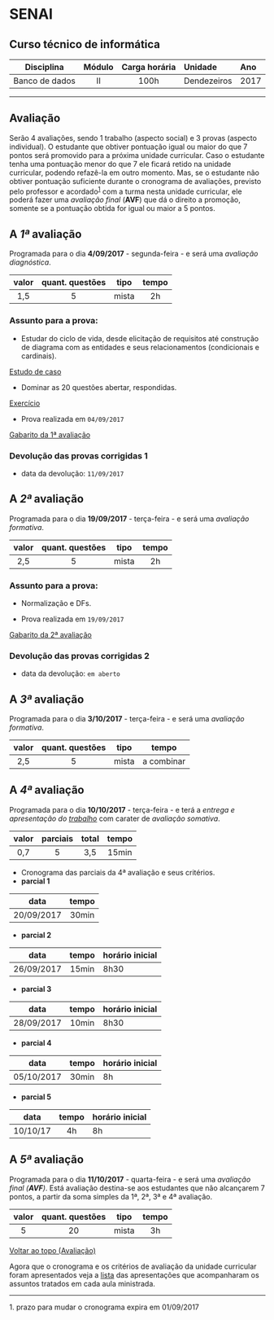 # SENAI

## Curso técnico de informática

|Disciplina|Módulo|Carga horária|Unidade|Ano|
|----------|:----:|:-----------:|:------|:--|
|Banco de dados|II|100h|Dendezeiros|2017|

---

## Avaliação

Serão 4 avaliações, sendo 1 trabalho (aspecto social) e 3 provas (aspecto individual). O estudante que obtiver pontuação igual ou  maior do que 7 pontos será promovido para a próxima unidade curricular. Caso o estudante tenha uma pontuação menor do que 7 ele ficará retido na unidade curricular, podendo refazê-la em outro momento.
Mas, se o estudante não obtiver pontuação suficiente durante o cronograma de avaliações, previsto pelo professor e acordado<sup>[1](#myfootnote1)</sup> com a turma nesta unidade curricular, ele poderá fazer uma *avaliação final* (**AVF**) que dá o direito a promoção, somente se a pontuação obtida for igual ou maior a 5 pontos.

## A *1ª* avaliação

Programada para o dia **4/09/2017** - segunda-feira - e será uma *avaliação diagnóstica*.

|valor|quant. questões|tipo|tempo|
|:---:|:-------------:|:--:|:---:|
|1,5|5|mista|2h|

### Assunto para a prova:

- Estudar do ciclo de vida, desde elicitação de requisitos até construção de diagrama com as entidades e seus relacionamentos (condicionais e cardinais).

[Estudo de caso](https://github.com/tmenegaz/db_dendezeiros/blob/master/assunto/casos.md#estudos-de-caso)

- Dominar as 20 questões abertar, respondidas. 

[Exercício](https://github.com/tmenegaz/db_dendezeiros/blob/master/assunto/introducao.md#exercícios)

- Prova realizada em `04/09/2017`

[Gabarito da 1ª avaliação](https://github.com/tmenegaz/db_dendezeiros/blob/master/assunto/av1.md#gabarito)

### Devolução das provas corrigidas 1

- data da devolução: `11/09/2017`

## A *2ª* avaliação

Programada para o dia **19/09/2017** - terça-feira - e será uma *avaliação formativa*.

|valor|quant. questões|tipo|tempo|
|:---:|:-------------:|:--:|:---:|
|2,5|5|mista|2h|

### Assunto para a prova:

- Normalização e DFs.

- Prova realizada em `19/09/2017`

[Gabarito da 2ª avaliação](https://github.com/tmenegaz/db_dendezeiros/blob/master/assunto/av2.md#gabarito)

### Devolução das provas corrigidas 2

- data da devolução: `em aberto`

## A *3ª* avaliação

Programada para o dia **3/10/2017** - terça-feira - e será uma *avaliação formativa*.

|valor|quant. questões|tipo|tempo|
|:---:|:-------------:|:--:|:---:|
|2,5|5|mista|a combinar|

## A *4ª* avaliação

Programada para o dia **10/10/2017** - terça-feira - e terá a *entrega e apresentação do [trabalho](https://github.com/tmenegaz/db_dendezeiros/blob/master/trabalho/trabalho.md#trabalho)* com carater de *avaliação somativa*.

|valor|parciais|total|tempo|
|:---:|:-------------:|:--:|:---:|
|0,7|5|3,5|15min|

- Cronograma das parciais da 4ª avaliação e seus critérios.
- **parcial 1**

|data|tempo|
|:--:|:---:|
|20/09/2017|30min|

- **parcial 2**

|data|tempo|horário inicial|
|:--:|:---:|----|
|26/09/2017|15min|8h30|

- **parcial 3**

|data|tempo|horário inicial|
|:--:|:---:|-----|
|28/09/2017|10min|8h30|

- **parcial 4**

|data|tempo|horário inicial|
|:--:|:---:|-----|
|05/10/2017|30min|8h|

- **parcial 5**

|data|tempo|horário inicial|
|:--:|:---:|-----|
|10/10/17|4h|8h|

## A *5ª* avaliação

Programada para o dia **11/10/2017** - quarta-feira - e será uma *avaliação final (**AVF**)*. Está avaliação destina-se aos estudantes que não alcançarem 7 pontos, a partir da soma simples da 1ª, 2ª, 3ª e 4ª avaliação.

|valor|quant. questões|tipo|tempo|
|:---:|:-------------:|:--:|:---:|
|5| 20 | mista |3h|

[Voltar ao topo (Avaliação)](#avaliação)

Agora que o cronograma e os critérios de avaliação da unidade curricular foram apresentados veja a [lista](https://github.com/tmenegaz/db_dendezeiros/blob/master/assunto/lista.md#lista-de-aulas) das apresentações que acompanharam os assuntos tratados em cada aula ministrada. 

---

<a name="myfootnote1">1.</a> prazo para mudar o cronograma expira em 01/09/2017 
